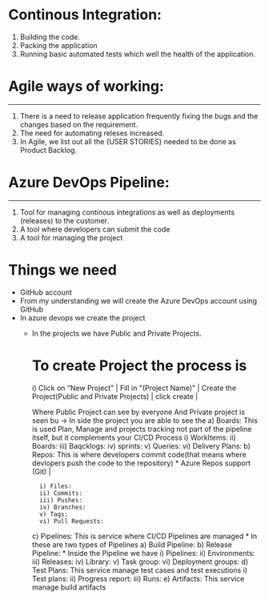 # Continous Integration:
1. Building the code.
2. Packing the application 
3. Running basic automated tests which well the health of the application.

# Agile ways of working:
------------------------
1. There is a need to release application frequently fixing the bugs and the changes based on the requirement.
2. The need for automating releses increased.
3. In Agile, we list out all the {USER STORIES} needed to be done as Product Backlog.

# Azure DevOps Pipeline:
------------------------
1. Tool for managing continous integrations as well as deployments (releases) to the customer.
2. A tool where developers can submit the code
3. A tool for managing the project

# Things we need
* GitHub account
* From my understanding we will create the Azure DevOps account using GitHub
* In azure devops we create the project 
    * In the projects we have Public and Private Projects.
      # To create Project the process is
         i) Click on "New Project"
                        |
        Fill in "(Project Name)"
                        |
        Create the Project(Public and Private Projects)
                        |
                  click create
                        |

                         
        Where Public Project can see by everyone
        And Private project is seen bu 
    -> In side the project you are able to see the 
         a) Boards: This is used Plan, Manage and projects tracking not part of the pipeline itself, but it complements your CI/CD Process
             i) WorkItems:
             ii) Boards:
             iii) Baqcklogs:
             iv) sprints:
             v) Queries:
             vi) Delivery Plans:
        b) Repos: This is where developers commit code(that means where devlopers push the code to the repository)
             * Azure Repos support (Git)
                     |
                     
            i) Files:
            ii) Commits:
            iii) Pushes:
            iv) Branches:
            v) Tags:
            vi) Pull Requests:
        c) Pipelines: This is service where CI/CD Pipelines are managed
             * In these are two types of Pipelines
                a) Build Pipeline:
                b) Release Pipeline:
             * Inside the Pipeline we have
                 i) Pipelines:
                 ii) Environments:
                 iii) Releases:
                 iv) Library:
                 v) Task group:
                 vi) Deployment groups:
        d) Test Plans: This service manage test cases and test executions
             i) Test plans:
             ii) Progress report:
             iii) Runs:
        e) Artifacts: This service manage build artifacts
           

        